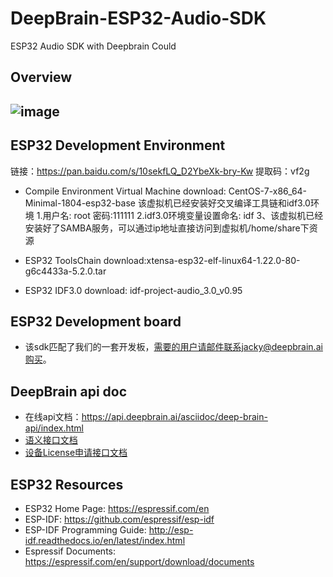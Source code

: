 # DeepBrain-ESP32-Audio-SDK
ESP32 Audio SDK with Deepbrain Could

## Overview

![image](https://github.com/dingminglu/DeepBrain-ESP32-Audio-SDK/blob/master/docs/ESP32%E8%BD%AF%E4%BB%B6%E6%9E%B6%E6%9E%84.jpg)
- 

## ESP32 Development Environment

链接：https://pan.baidu.com/s/10sekfLQ_D2YbeXk-bry-Kw 提取码：vf2g

- Compile Environment Virtual Machine download: CentOS-7-x86_64-Minimal-1804-esp32-base
	该虚拟机已经安装好交叉编译工具链和idf3.0环境
	1.用户名: root 密码:111111
	2.idf3.0环境变量设置命名: idf
	3、该虚拟机已经安装好了SAMBA服务，可以通过ip地址直接访问到虚拟机/home/share下资源
	
- ESP32 ToolsChain download:xtensa-esp32-elf-linux64-1.22.0-80-g6c4433a-5.2.0.tar
- ESP32 IDF3.0 download: idf-project-audio_3.0_v0.95

## ESP32 Development board
- 该sdk匹配了我们的一套开发板，需要的用户请邮件联系jacky@deepbrain.ai购买。

## DeepBrain api doc
- 在线api文档：https://api.deepbrain.ai/asciidoc/deep-brain-api/index.html
- [语义接口文档](https://github.com/dingminglu/DeepBrain-ESP32-Audio-SDK/blob/master/docs/DeepbrainCouldAPI/DeepBrain%20%E5%BC%80%E5%8F%91%E6%8E%A5%E5%8F%A32.pdf)
- [设备License申请接口文档](https://github.com/dingminglu/DeepBrain-ESP32-Audio-SDK/blob/master/docs/DeepbrainCouldAPI/DeepBrain%20license%E7%94%B3%E8%AF%B7.pdf)

## ESP32 Resources

- ESP32 Home Page: https://espressif.com/en
- ESP-IDF: https://github.com/espressif/esp-idf
- ESP-IDF Programming Guide: http://esp-idf.readthedocs.io/en/latest/index.html
- Espressif Documents: https://espressif.com/en/support/download/documents
